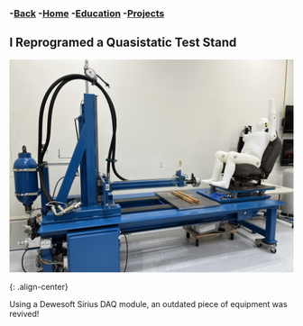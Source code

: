 ### -[Back](https://sparkesys.github.io/Projects)		-[Home](https://sparkesys.github.io)		-[Education](https://sparkesys.github.io/Education)		-[Projects](https://SPARKESYS.github.io/Projects)


## I Reprogramed a Quasistatic Test Stand

![QST](/assets/images/QST_Overall.jpg)

{: .align-center}

Using a Dewesoft Sirius DAQ module, an outdated piece of equipment was revived!

